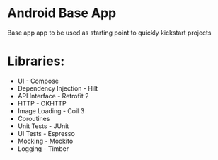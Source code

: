 # Android Base App
Base app app to be used as starting point to quickly kickstart projects

# Libraries:
- UI - Compose
- Dependency Injection - Hilt
- API Interface - Retrofit 2
- HTTP - OKHTTP
- Image Loading - Coil 3
- Coroutines
- Unit Tests - JUnit
- UI Tests - Espresso
- Mocking - Mockito
- Logging - Timber
